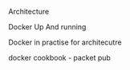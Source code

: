 Architecture

Docker Up And running

Docker in practise for architecutre

docker cookbook - packet pub

